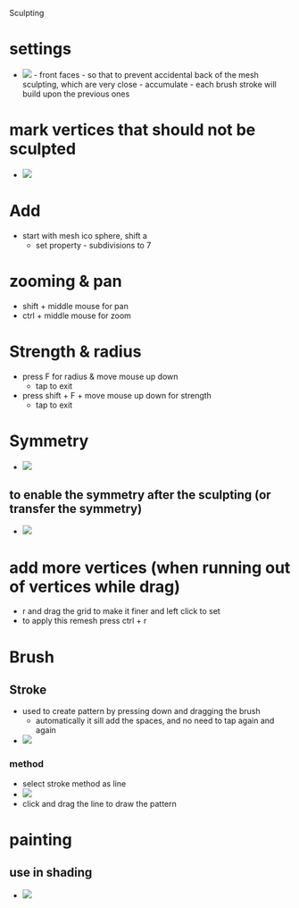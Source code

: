 Sculpting

# settings

- <img src="sculpting-settings.png">
  - front faces - so that to prevent accidental back of the mesh sculpting, which are very close
  - accumulate - each brush stroke will build upon the previous ones

# mark vertices that should not be sculpted

- <img src="mark-non-affected-vertices.png">

# Add

- start with mesh ico sphere, shift a
  - set property - subdivisions to 7

# zooming & pan

- shift + middle mouse for pan
- ctrl + middle mouse for zoom

# Strength & radius

- press F for radius & move mouse up down
  - tap to exit
- press shift + F + move mouse up down for strength
  - tap to exit

# Symmetry

- <img src="symeetry.png">

## to enable the symmetry after the sculpting (or transfer the symmetry)

- <img src="enable symmerty.png">

# add more vertices (when running out of vertices while drag)

- r and drag the grid to make it finer and left click to set
- to apply this remesh press ctrl + r

# Brush

## Stroke

- used to create pattern by pressing down and dragging the brush
  - automatically it sill add the spaces, and no need to tap again and again
- <img src="brush-stroke-spacing.png">

### method

- select stroke method as line
- <img src="stroke-method-line.png">
- click and drag the line to draw the pattern

# painting

## use in shading

- <img src="shading-with-sculpting.png">
